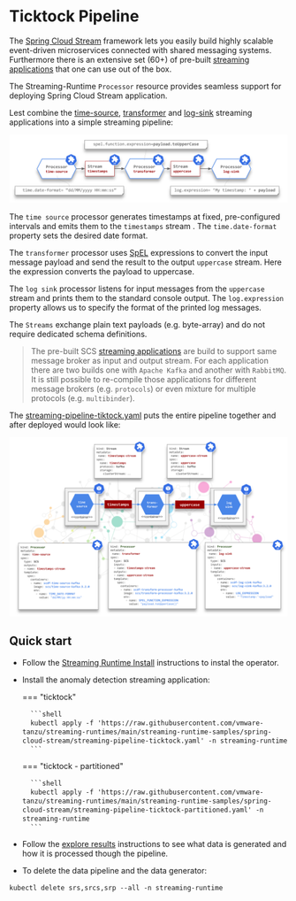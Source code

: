 # Ticktock Pipeline

The [Spring Cloud Stream](https://spring.io/projects/spring-cloud-stream) framework lets you easily build highly scalable event-driven microservices connected with shared messaging systems.
Furthermore there is an extensive set (60+) of pre-built [streaming applications](https://dataflow.spring.io/docs/applications/pre-packaged/#stream-applications) that one can use out of the box. 

The Streaming-Runtime `Processor` resource provides seamless support for deploying Spring Cloud Stream application.

Lest combine the [time-source](https://docs.spring.io/stream-applications/docs/2021.0.1/reference/html/#spring-cloud-stream-modules-time-source), [transformer](https://docs.spring.io/stream-applications/docs/2021.0.1/reference/html/#spring-cloud-stream-modules-transform-processor) and [log-sink](https://docs.spring.io/stream-applications/docs/2021.0.1/reference/html/#spring-cloud-stream-modules-log-sink) streaming applications into a simple streaming pipeline:

![SR SCS Pipeline](./scs-ticktock.svg)

The `time source` processor generates timestamps at fixed, pre-configured intervals and emits them to the `timestamps` stream . 
The `time.date-format` property sets the desired date format.

The `transformer` processor uses [SpEL](https://docs.spring.io/spring-framework/docs/current/reference/html/core.html#expressions) expressions to convert the input message payload and send the result to the output `uppercase` stream. Here the expression converts the payload to uppercase.

The `log sink` processor listens for input messages from the `uppercase` stream and prints them to the standard console output. 
The `log.expression` property allows us to specify the format of the printed log messages.

The `Streams` exchange plain text payloads (e.g. byte-array) and do not require dedicated schema definitions.

> The pre-built SCS [streaming applications](https://dataflow.spring.io/docs/applications/pre-packaged/#stream-applications) are build to support same message broker as input and output stream. 
> For each application there are two builds one with `Apache Kafka` and another with `RabbitMQ`. 
> It is still possible to re-compile those applications for different message brokers (e.g. `protocols`) or even mixture for multiple protocols (e.g. `multibinder`).

The [streaming-pipeline-tiktock.yaml](../../../streaming-runtime-samples/spring-cloud-stream/streaming-pipeline-tiktock.yaml) puts the entire pipeline together and after deployed would look like:

![SR SCS deployment](./ticktock-deployment.svg)

## Quick start

- Follow the [Streaming Runtime Install](../../install.md) instructions to instal the operator.

- Install the anomaly detection streaming application:

    === "ticktock"

        ```shell
        kubectl apply -f 'https://raw.githubusercontent.com/vmware-tanzu/streaming-runtimes/main/streaming-runtime-samples/spring-cloud-stream/streaming-pipeline-ticktock.yaml' -n streaming-runtime
        ```

    === "ticktock - partitioned"  
 
        ```shell
        kubectl apply -f 'https://raw.githubusercontent.com/vmware-tanzu/streaming-runtimes/main/streaming-runtime-samples/spring-cloud-stream/streaming-pipeline-ticktock-partitioned.yaml' -n streaming-runtime
        ``` 

- Follow the [explore results](../../instructions/#explore-the-results) instructions to see what data is generated and how it is processed though the pipeline. 

- To delete the data pipeline and the data generator:

```shell
kubectl delete srs,srcs,srp --all -n streaming-runtime 
```
